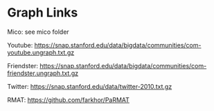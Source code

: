 # Graph Links
Mico: see mico folder

Youtube: https://snap.stanford.edu/data/bigdata/communities/com-youtube.ungraph.txt.gz

Friendster: https://snap.stanford.edu/data/bigdata/communities/com-friendster.ungraph.txt.gz

Twitter: https://snap.stanford.edu/data/twitter-2010.txt.gz

RMAT: https://github.com/farkhor/PaRMAT
